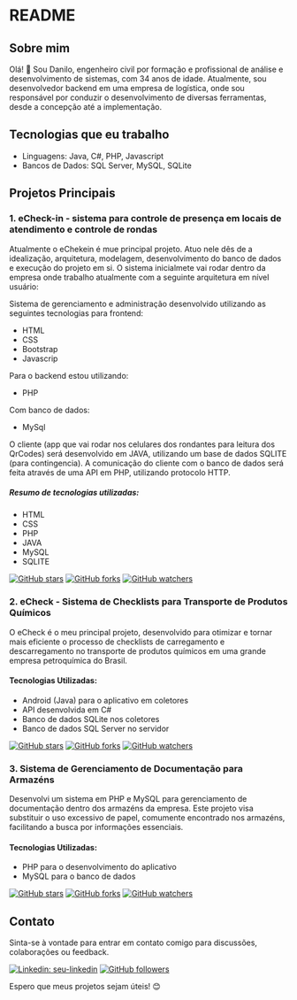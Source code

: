 # README

## Sobre mim

Olá! 👋 Sou Danilo, engenheiro civil por formação e profissional de análise e desenvolvimento de sistemas, com 34 anos de idade. Atualmente, sou desenvolvedor backend em uma empresa de logística, onde sou responsável por conduzir o desenvolvimento de diversas ferramentas, desde a concepção até a implementação.

## Tecnologias que eu trabalho

- Linguagens: Java, C#, PHP, Javascript
- Bancos de Dados: SQL Server, MySQL, SQLite

## Projetos Principais

### 1. eCheck-in - sistema para controle de presença em locais de atendimento e controle de rondas

Atualmente o eChekein é mue principal projeto. Atuo nele dês de a idealização, arquitetura, modelagem, desenvolvimento do banco de dados e execução do projeto em si.
O sistema inicialmete vai rodar dentro da empresa onde trabalho atualmente com a seguinte arquitetura em nível usuário:

Sistema de gerenciamento e administração desenvolvido utilizando as seguintes tecnologias para frontend:
- HTML
- CSS
- Bootstrap
- Javascrip

Para o backend estou utilizando:
- PHP

Com banco de dados:
- MySql

O cliente (app que vai rodar nos celulares dos rondantes para leitura dos QrCodes) será desenvolvido em JAVA, utilizando um base de dados SQLITE (para contingencia). 
A comunicação do cliente com o banco de dados será feita através de uma API em PHP, utilizando protocolo HTTP.

##### Resumo de tecnologias utilizadas:

- HTML
- CSS
- PHP
- JAVA
- MySQL
- SQLITE

[![GitHub stars](https://img.shields.io/github/stars/daniilooo/echeckin.svg?style=social)](https://github.com/daniilooo/echeckin/stargazers)
[![GitHub forks](https://img.shields.io/github/forks/daniilooo/echeckin.svg?style=social)](https://github.com/daniilooo/echeckin/network)
[![GitHub watchers](https://img.shields.io/github/watchers/daniilooo/echeckin.svg?style=social)](https://github.com/daniilooo/echeckin/watchers)

### 2. eCheck - Sistema de Checklists para Transporte de Produtos Químicos

O eCheck é o meu principal projeto, desenvolvido para otimizar e tornar mais eficiente o processo de checklists de carregamento e descarregamento no transporte de produtos químicos em uma grande empresa petroquímica do Brasil.

#### Tecnologias Utilizadas:

- Android (Java) para o aplicativo em coletores
- API desenvolvida em C#
- Banco de dados SQLite nos coletores
- Banco de dados SQL Server no servidor

[![GitHub stars](https://img.shields.io/github/stars/seu-usuario/seu-repositorio.svg?style=social)](https://github.com/seu-usuario/seu-repositorio/stargazers)
[![GitHub forks](https://img.shields.io/github/forks/seu-usuario/seu-repositorio.svg?style=social)](https://github.com/seu-usuario/seu-repositorio/network)
[![GitHub watchers](https://img.shields.io/github/watchers/seu-usuario/seu-repositorio.svg?style=social)](https://github.com/seu-usuario/seu-repositorio/watchers)

### 3. Sistema de Gerenciamento de Documentação para Armazéns

Desenvolvi um sistema em PHP e MySQL para gerenciamento de documentação dentro dos armazéns da empresa. Este projeto visa substituir o uso excessivo de papel, comumente encontrado nos armazéns, facilitando a busca por informações essenciais.

#### Tecnologias Utilizadas:

- PHP para o desenvolvimento do aplicativo
- MySQL para o banco de dados

[![GitHub stars](https://img.shields.io/github/stars/seu-usuario/seu-repositorio.svg?style=social)](https://github.com/seu-usuario/seu-repositorio/stargazers)
[![GitHub forks](https://img.shields.io/github/forks/seu-usuario/seu-repositorio.svg?style=social)](https://github.com/seu-usuario/seu-repositorio/network)
[![GitHub watchers](https://img.shields.io/github/watchers/seu-usuario/seu-repositorio.svg?style=social)](https://github.com/seu-usuario/seu-repositorio/watchers)

## Contato

Sinta-se à vontade para entrar em contato comigo para discussões, colaborações ou feedback.

[![Linkedin: seu-linkedin](https://img.shields.io/badge/Danilo-blue?style=flat-square&logo=Linkedin&logoColor=white&link=engdanilofranco)](https://www.linkedin.com/in/engdanilofranco/)
[![GitHub followers](https://img.shields.io/github/followers/daniilooo.svg?style=social)](https://github.com/daniiilooo?tab=followers)

Espero que meus projetos sejam úteis! 😊
